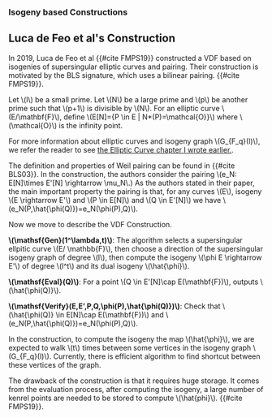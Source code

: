 ### Isogeny based Constructions

## Luca de Feo et al's Construction

In 2019, Luca de Feo et al {{#cite FMPS19}} constructed a VDF based on isogenies of supersingular elliptic curves and pairing. Their construction is motivated by the BLS signature, which uses a bilinear pairing. {{#cite FMPS19}}.

Let \\(l\\) be a small prime. Let  \\(N\\) be a large prime and \\(p\\) be another prime such that \\(p+1\\) is divisible by \\(N\\). For an elliptic curve \\(E/\mathbf{F}\\), define \\(E[N]=\{P \in E | N*(P)=\mathcal{O}\}\\) where \\(\mathcal{O}\\) is the infinity point. 

For more information about elliptic curves and isogeny graph \\(G_{F_q}(l)\\), we refer the reader to see  [the Elliptic Curve chapter I wrote earlier.](https://github.com/orochi-network/cookbook/tree/vdf/src/isogeny-based-crypto).

The definition and properties of  Weil pairing can be found in {{#cite BLS03}}. In the construction, the authors consider the pairing \\(e_N: E[N]\times E'[N] \rightarrow \mu_N\\.) As the authors stated in their paper, the main important property the pairing is that, for any curves \\(E\\), isogeny \\(E \rightarrow E'\\) and \\(P \in E[N]\\) and \\(Q \in E'[N]\\) we have  \\(e_N(P,\hat{\phi(Q)})=e_N(\phi(P),Q)\\).

Now we move to describe the VDF Construction.

**\\(\mathsf{Gen}(1^\lambda,t)\\)**: The algorithm selects a supersingular ellpitic curve \\(E/ \mathbb{F}\\), then choose a direction of the supersingular isogeny graph of degree \\(l\\), then compute the isogeny \\(\phi E \rightarrow E'\\) of degree \\(l^t\\) and its dual isogeny \\(\hat{\phi}\\).

**\\(\mathsf{Eval}(Q)\\)**: For a point \\(Q \in E'[N]\cap E(\mathbf{F})\\), outputs \\(\hat{\phi(Q)}\\).

**\\(\mathsf{Verify}(E,E',P,Q,\phi(P),\hat{\phi(Q)})\\)**: Check that \\(\hat{\phi(Q)} \in E[N]\cap E(\mathbf{F})\\) and \\(e_N(P,\hat{\phi(Q)})=e_N(\phi(P),Q)\\).

In the construction, to compute the isogeny the map \\(\hat{\phi}\\), we are expected to walk \\(t\\) times between some vertices in the isogeny graph \\(G_{F_q}(l)\\). Currently, there is efficient algorithm to find shortcut between these vertices of the graph. 

The drawback of the construction is that it requires huge storage. It comes from the evaluation process, after computing the isogeny, a large number of kenrel points are needed to be stored to compute \\(\hat{phi}\\). {{#cite FMPS19}}. 
